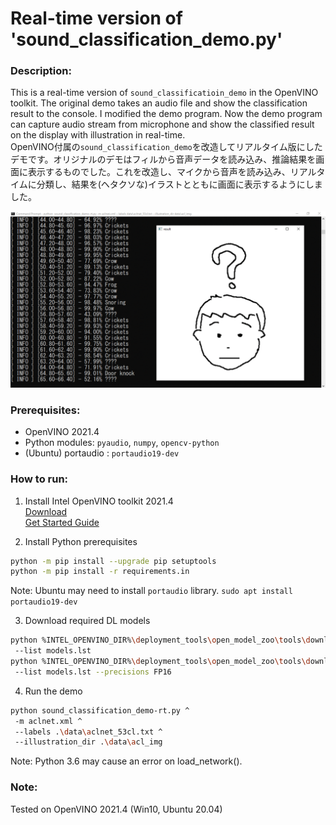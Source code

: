 # Real-time version of 'sound_classification_demo.py'

### Description:  
This is a real-time version of `sound_classificatioin_demo` in the OpenVINO toolkit. The original demo takes an audio file and show the classification result to the console. I modified the demo program. Now the demo program can capture audio stream from microphone and show the classified result on the display with illustration in real-time.  
OpenVINO付属の`sound_classification_demo`を改造してリアルタイム版にしたデモです。オリジナルのデモはフィルから音声データを読み込み、推論結果を画面に表示するものでした。これを改造し、マイクから音声を読み込み、リアルタイムに分類し、結果を(ヘタクソな)イラストとともに画面に表示するようにしました。  

![image1](resources/result_img.gif)

### Prerequisites:

- OpenVINO 2021.4
- Python modules: `pyaudio`, `numpy`, `opencv-python`
- (Ubuntu) portaudio : `portaudio19-dev`


### How to run:  

1. Install Intel OpenVINO toolkit 2021.4  
[Download](https://software.intel.com/content/www/us/en/develop/tools/openvino-toolkit/download.html)  
[Get Started Guide](https://docs.openvinotoolkit.org/latest/get_started_guides.html)  

2. Install Python prerequisites  
```sh
python -m pip install --upgrade pip setuptools
python -m pip install -r requirements.in
```
Note: Ubuntu may need to install `portaudio` library. `sudo apt install portaudio19-dev`  

3. Download required DL models  
```sh
python %INTEL_OPENVINO_DIR%\deployment_tools\open_model_zoo\tools\downloader\downloader.py ^
 --list models.lst
python %INTEL_OPENVINO_DIR%\deployment_tools\open_model_zoo\tools\downloader\converter.py ^
 --list models.lst --precisions FP16
```

4. Run the demo  

```sh
python sound_classification_demo-rt.py ^
 -m aclnet.xml ^
 --labels .\data\aclnet_53cl.txt ^
 --illustration_dir .\data\acl_img
```
Note: Python 3.6 may cause an error on load_network().  

### Note:  
Tested on OpenVINO 2021.4 (Win10, Ubuntu 20.04)
